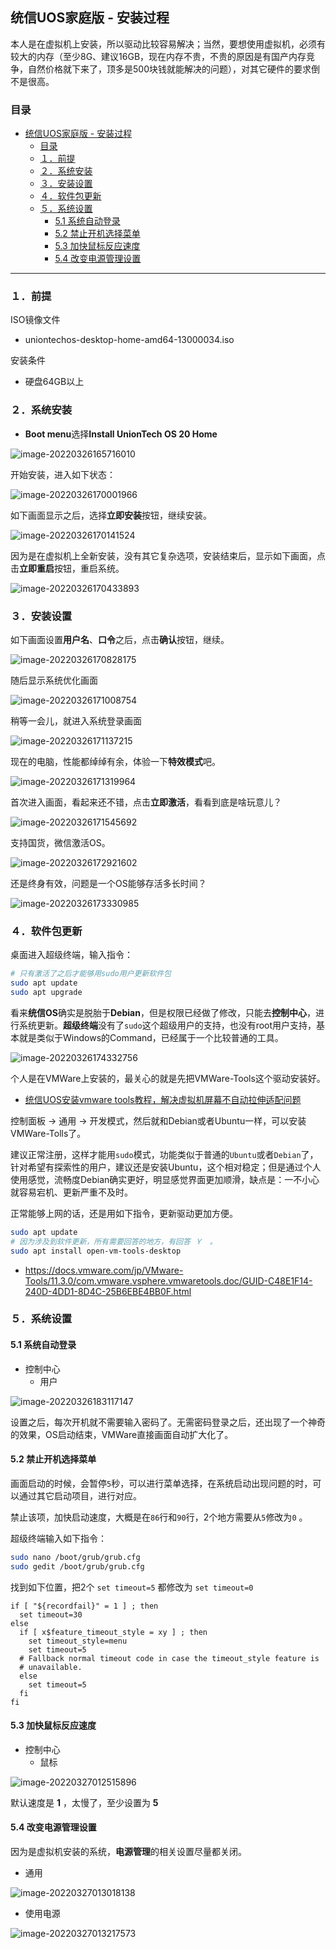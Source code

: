 ## 统信UOS家庭版 - 安装过程

本人是在虚拟机上安装，所以驱动比较容易解决；当然，要想使用虚拟机，必须有较大的内存（至少8G、建议16GB，现在内存不贵，不贵的原因是有国产内存竞争，自然价格就下来了，顶多是500块钱就能解决的问题），对其它硬件的要求倒不是很高。

### 目录

- [统信UOS家庭版 - 安装过程](#统信uos家庭版---安装过程)
  - [目录](#目录)
  - [１．前提](#１前提)
  - [２．系统安装](#２系统安装)
  - [３．安装设置](#３安装设置)
  - [４．软件包更新](#４软件包更新)
  - [５．系统设置](#５系统设置)
    - [5.1 系统自动登录](#51-系统自动登录)
    - [5.2 禁止开机选择菜单](#52-禁止开机选择菜单)
    - [5.3 加快鼠标反应速度](#53-加快鼠标反应速度)
    - [5.4 改变电源管理设置](#54-改变电源管理设置)

---

### １．前提
ISO镜像文件

- uniontechos-desktop-home-amd64-13000034.iso

安装条件

- 硬盘64GB以上

### ２．系统安装



- **Boot menu**选择**Install UnionTech OS 20 Home**

![image-20220326165716010](images/image-20220326165716010.png)

开始安装，进入如下状态：

![image-20220326170001966](images/image-20220326170001966.png)

如下画面显示之后，选择**立即安装**按钮，继续安装。

![image-20220326170141524](images/image-20220326170141524.png)

因为是在虚拟机上全新安装，没有其它复杂选项，安装结束后，显示如下画面，点击**立即重启**按钮，重启系统。

![image-20220326170433893](images/image-20220326170433893.png)



### ３．安装设置

如下画面设置**用户名**、**口令**之后，点击**确认**按钮，继续。

![image-20220326170828175](images/image-20220326170828175.png)

随后显示系统优化画面

![image-20220326171008754](images/image-20220326171008754.png)

稍等一会儿，就进入系统登录画面

![image-20220326171137215](images/image-20220326171137215.png)

现在的电脑，性能都绰绰有余，体验一下**特效模式**吧。

![image-20220326171319964](images/image-20220326171319964.png)

首次进入画面，看起来还不错，点击**立即激活**，看看到底是啥玩意儿？

![image-20220326171545692](images/image-20220326171545692.png)

支持国货，微信激活OS。

![image-20220326172921602](images/image-20220326172921602.png)

还是终身有效，问题是一个OS能够存活多长时间？

![image-20220326173330985](images/image-20220326173330985.png)



### ４．软件包更新

桌面进入超级终端，输入指令：

```bash
# 只有激活了之后才能够用sudo用户更新软件包
sudo apt update
sudo apt upgrade
```

看来**统信OS**确实是脱胎于**Debian**，但是权限已经做了修改，只能去**控制中心**，进行系统更新。**超级终端**没有了`sudo`这个超级用户的支持，也没有root用户支持，基本就是类似于Windows的Command，已经属于一个比较普通的工具。

![image-20220326174332756](images/image-20220326174332756.png)

个人是在VMWare上安装的，最关心的就是先把VMWare-Tools这个驱动安装好。

- [统信UOS安装vmware tools教程，解决虚拟机屏幕不自动拉伸适配问题](https://www.bilibili.com/video/BV1o44y1n7t3)

控制面板 → 通用 → 开发模式，然后就和Debian或者Ubuntu一样，可以安装VMWare-Tolls了。

建议正常注册，这样才能用`sudo`模式，功能类似于普通的`Ubuntu`或者`Debian`了，针对希望有探索性的用户，建议还是安装Ubuntu，这个相对稳定；但是通过个人使用感觉，流畅度Debian确实更好，明显感觉界面更加顺滑，缺点是：一不小心就容易宕机、更新严重不及时。

正常能够上网的话，还是用如下指令，更新驱动更加方便。

```bash
sudo apt update
# 因为涉及到软件更新，所有需要回答的地方，有回答 Ｙ　。
sudo apt install open-vm-tools-desktop
```

- https://docs.vmware.com/jp/VMware-Tools/11.3.0/com.vmware.vsphere.vmwaretools.doc/GUID-C48E1F14-240D-4DD1-8D4C-25B6EBE4BB0F.html

### ５．系统设置



#### 5.1 系统自动登录

- 控制中心
  - 用户

![image-20220326183117147](images/image-20220326183117147.png)

设置之后，每次开机就不需要输入密码了。无需密码登录之后，还出现了一个神奇的效果，OS启动结束，VMWare直接画面自动扩大化了。

#### 5.2 禁止开机选择菜单

画面启动的时候，会暂停`5`秒，可以进行菜单选择，在系统启动出现问题的时，可以通过其它启动项目，进行对应。

禁止该项，加快启动速度，大概是在`86`行和`90`行，2个地方需要从`5`修改为`0` 。

超级终端输入如下指令：

```bash
sudo nano /boot/grub/grub.cfg
sudo gedit /boot/grub/grub.cfg
```

找到如下位置，把2个 `set timeout=5` 都修改为 `set timeout=0`

```
if [ "${recordfail}" = 1 ] ; then
  set timeout=30
else
  if [ x$feature_timeout_style = xy ] ; then
    set timeout_style=menu
    set timeout=5
  # Fallback normal timeout code in case the timeout_style feature is
  # unavailable.
  else
    set timeout=5
  fi
fi
```

#### 5.3 加快鼠标反应速度

- 控制中心
  - 鼠标

![image-20220327012515896](images/image-20220327012515896.png)

默认速度是 **1** ，太慢了，至少设置为 **5** 

#### 5.4 改变电源管理设置

因为是虚拟机安装的系统，**电源管理**的相关设置尽量都关闭。

- 通用

![image-20220327013018138](images/image-20220327013018138.png)

- 使用电源

![image-20220327013217573](images/image-20220327013217573.png)
